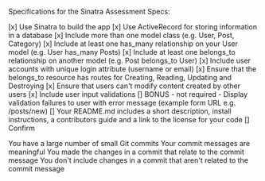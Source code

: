 Specifications for the Sinatra Assessment
Specs:

[x] Use Sinatra to build the app
[x] Use ActiveRecord for storing information in a database
[x] Include more than one model class (e.g. User, Post, Category)
[x] Include at least one has_many relationship on your User model (e.g. User has_many Posts)
[x] Include at least one belongs_to relationship on another model (e.g. Post belongs_to User)
[x] Include user accounts with unique login attribute (username or email)
[x] Ensure that the belongs_to resource has routes for Creating, Reading, Updating and Destroying
[x] Ensure that users can't modify content created by other users
[x] Include user input validations
[] BONUS - not required - Display validation failures to user with error message (example form URL e.g. /posts/new)
[] Your README.md includes a short description, install instructions, a contributors guide and a link to the license for your code
[] Confirm

 You have a large number of small Git commits
 Your commit messages are meaningful
 You made the changes in a commit that relate to the commit message
 You don't include changes in a commit that aren't related to the commit message